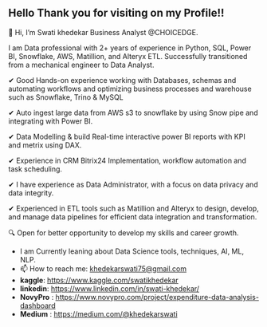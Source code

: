 ## Hello Thank you for visiting on my Profile!!
👋 Hi, I’m Swati khedekar Business Analyst @CHOICEDGE.
  
I am Data professional with 2+ years of experience in Python, SQL, Power BI, Snowflake, AWS, Matillion, and Alteryx ETL. Successfully transitioned from a mechanical engineer to Data Analyst.

✔ Good Hands-on experience working with Databases, schemas and automating workflows and optimizing business processes and warehouse such as Snowflake, Trino & MySQL

✔ Auto ingest large data from AWS s3 to snowflake by using Snow pipe and integrating with Power BI.

✔ Data Modelling & build Real-time interactive power BI reports with KPI and metrix using DAX.

✔ Experience in CRM Bitrix24 Implementation, workflow automation and task scheduling.

✔ I have experience as Data Administrator, with a focus on data privacy and data integrity.

✔ Experienced in ETL tools such as Matillion and Alteryx to design, develop, and manage data pipelines for efficient data integration and transformation.

🔍 Open for better opportunity to develop my skills and career growth.
- I am Currently leaning about Data Science tools, techniques, AI, ML, NLP.
- 📫 How to reach me: khedekarswati75@gmail.com
- **kaggle**: https://www.kaggle.com/swatikhedekar
- **linkedin**: https://www.linkedin.com/in/swati-khedekar/
- **NovyPro** : https://www.novypro.com/project/expenditure-data-analysis-dashboard
- **Medium** : https://medium.com/@khedekarswati
<!---
Swatikhedekar/Swatikhedekar is a ✨ special ✨ repository because its `README.md` (this file) appears on your GitHub profile.
You can click the Preview link to take a look at your changes.
--->
